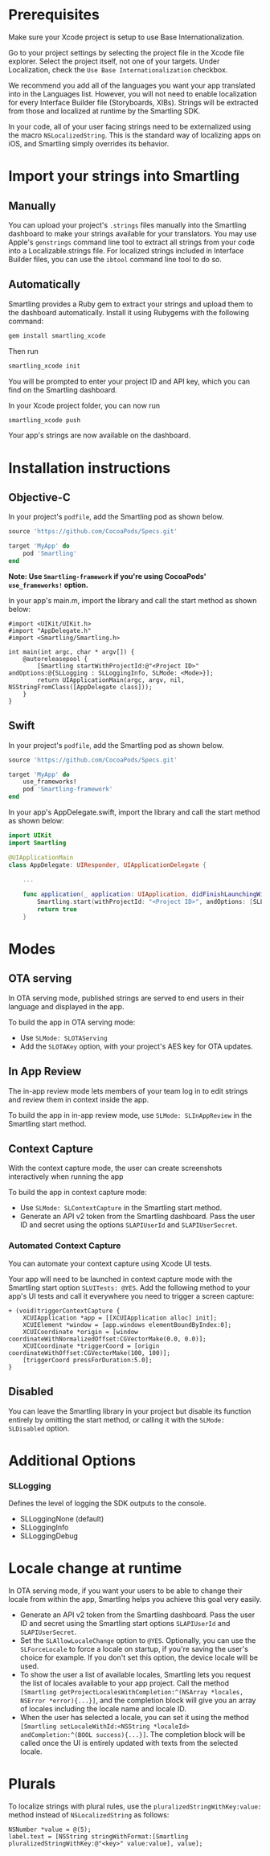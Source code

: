 # Prerequisites

Make sure your Xcode project is setup to use Base Internationalization. 

Go to your project settings by selecting the project file in the Xcode file explorer. Select the project itself, not one of your targets. Under Localization, check the `Use Base Internationalization` checkbox. 

We recommend you add all of the languages you want your app translated into in the Languages list. However, you will not need to enable localization for every Interface Builder file (Storyboards, XIBs). Strings will be extracted from those and localized at runtime by the Smartling SDK.


In your code, all of your user facing strings need to be externalized using the macro `NSLocalizedString`. This is the standard way of localizing apps on iOS, and Smartling simply overrides its behavior.

# Import your strings into Smartling

## Manually

You can upload your project's `.strings` files manually into the Smartling dashboard to make your strings available for your translators. You may use Apple's `genstrings` command line tool to extract all strings from your code into a Localizable.strings file. For localized strings included in Interface Builder files, you can use the `ibtool` command line tool to do so.

## Automatically

Smartling provides a Ruby gem to extract your strings and upload them to the dashboard automatically. Install it using Rubygems with the following command:
```bash
gem install smartling_xcode
```
Then run
```bash
smartling_xcode init
```
You will be prompted to enter your project ID and API key, which you can find on the Smartling dashboard.

In your Xcode project folder, you can now run
```bash
smartling_xcode push
```
Your app's strings are now available on the dashboard.

# Installation instructions

## Objective-C

In your project's `podfile`, add the Smartling pod as shown below. 
```ruby
source 'https://github.com/CocoaPods/Specs.git'

target 'MyApp' do
	pod 'Smartling'
end

``` 
**Note: Use `Smartling-framework` if you're using CocoaPods' `use_frameworks!` option.**

In your app's main.m, import the library and call the start method as shown below:
```objc
#import <UIKit/UIKit.h>
#import "AppDelegate.h"
#import <Smartling/Smartling.h>

int main(int argc, char * argv[]) {
    @autoreleasepool {
        [Smartling startWithProjectId:@"<Project ID>" andOptions:@{SLLogging : SLLoggingInfo, SLMode: <Mode>}];
        return UIApplicationMain(argc, argv, nil, NSStringFromClass([AppDelegate class]));
    }
}
```

## Swift

In your project's `podfile`, add the Smartling pod as shown below.
```ruby
source 'https://github.com/CocoaPods/Specs.git'

target 'MyApp' do
    use_frameworks!
    pod 'Smartling-framework'
end

``` 

In your app's AppDelegate.swift, import the library and call the start method as shown below:
```swift
import UIKit
import Smartling

@UIApplicationMain
class AppDelegate: UIResponder, UIApplicationDelegate {
    
    ...

    func application(_ application: UIApplication, didFinishLaunchingWithOptions launchOptions: [UIApplicationLaunchOptionsKey: Any]?) -> Bool {
        Smartling.start(withProjectId: "<Project ID>", andOptions: [SLLogging: SLLoggingInfo, SLMode: <Mode>])
        return true
    }

```

# Modes

## OTA serving

In OTA serving mode, published strings are served to end users in their language and displayed in the app. 


To build the app in OTA serving mode:
* Use `SLMode: SLOTAServing`
* Add the `SLOTAKey` option, with your project's AES key for OTA updates.

## In App Review

The in-app review mode lets members of your team log in to edit strings and review them in context inside the app. 


To build the app in in-app review mode, use `SLMode: SLInAppReview` in the Smartling start method.

## Context Capture

With the context capture mode, the user can create screenshots interactively when running the app 


To build the app in context capture mode:
* Use `SLMode: SLContextCapture` in the Smartling start method.
* Generate an API v2 token from the Smartling dashboard. Pass the user ID and secret using the options `SLAPIUserId` and `SLAPIUserSecret`.


### Automated Context Capture

You can automate your context capture using Xcode UI tests. 

Your app will need to be launched in context capture mode with the Smartling start option `SLUITests: @YES`. Add the following method to your app's UI tests and call it everywhere you need to trigger a screen capture:

```objc
+ (void)triggerContextCapture {
    XCUIApplication *app = [[XCUIApplication alloc] init];
    XCUIElement *window = [app.windows elementBoundByIndex:0];
    XCUICoordinate *origin = [window coordinateWithNormalizedOffset:CGVectorMake(0.0, 0.0)];
    XCUICoordinate *triggerCoord = [origin coordinateWithOffset:CGVectorMake(100, 100)];
    [triggerCoord pressForDuration:5.0];
}
```

## Disabled

You can leave the Smartling library in your project but disable its function entirely by omitting the start method, or calling it with the `SLMode: SLDisabled` option.

# Additional Options

### SLLogging
Defines the level of logging the SDK outputs to the console. 
* SLLoggingNone (default)
* SLLoggingInfo
* SLLoggingDebug


# Locale change at runtime

In OTA serving mode, if you want your users to be able to change their locale from within the app, Smartling helps you achieve this goal very easily.

- Generate an API v2 token from the Smartling dashboard. Pass the user ID and secret using the Smartling start options `SLAPIUserId` and `SLAPIUserSecret`.
- Set the `SLAllowLocaleChange` option to `@YES`. Optionally, you can use the `SLForceLocale` to force a locale on startup, if you're saving the user's choice for example. If you don't set this option, the device locale will be used.
- To show the user a list of available locales, Smartling lets you request the list of locales available to your app project. Call the method `[Smartling getProjectLocalesWithCompletion:^(NSArray *locales, NSError *error){...}]`, and the completion block will give you an array of locales including the locale name and locale ID. 
- When the user has selected a locale, you can set it using the method `[Smartling setLocaleWithId:<NSString *localeId> andCompletion:^(BOOL success){...}]`. The completion block will be called once the UI is entirely updated with texts from the selected locale. 


# Plurals

To localize strings with plural rules, use the `pluralizedStringWithKey:value:` method instead of `NSLocalizedString` as follows:
```objc
NSNumber *value = @(5);
label.text = [NSString stringWithFormat:[Smartling pluralizedStringWithKey:@"<key>" value:value], value];
```


